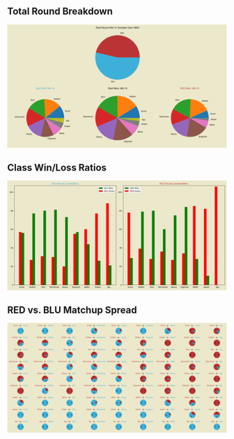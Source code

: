 ## Total Round Breakdown
![data0](data0_totalwins.png)

## Class Win/Loss Ratios
![data1](data1_winslosses.png)

## RED vs. BLU Matchup Spread
![data2](/data2_matchups.png)
